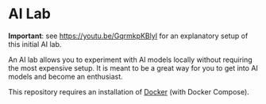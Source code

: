 # AI Lab

**Important**: see https://youtu.be/GqrmkpKBlyI for an explanatory setup of this initial AI lab.

An AI lab allows you to experiment with AI models locally without requiring the most expensive setup.
It is meant to be a great way for you to get into AI models and become an enthusiast.

This repository requires an installation of [Docker](https://www.docker.com/) (with Docker Compose).
